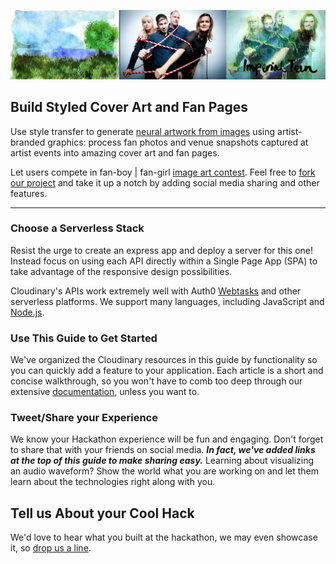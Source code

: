 ![](/assets/Imperial-styled.jpg)

## Build Styled Cover Art and Fan Pages

Use style transfer to generate [neural artwork from images](/presentation-and-responsive-image-delivery/turn-photos-to-art-with-style-transfer.md) using artist-branded graphics: process fan photos and venue snapshots captured at artist events into amazing cover art and fan pages.

Let users compete in fan-boy \| fan-girl  [image art contest](https://faas-cloudinary.com/wt-60a287cd40c53f6e56bd60ac8922bc3e-0/style-transfer).  Feel free to [fork our project](/functions-as-a-service/build-an-online-contest.md) and take it up a notch by adding social media sharing and other features.

---

### Choose a Serverless Stack

Resist the urge to create an express app and deploy a server for this one!  Instead focus on using each API directly within a Single Page App \(SPA\) to take advantage of the responsive design possibilities.

Cloudinary's APIs work extremely well with Auth0 [Webtasks](https://webtask.io) and other serverless platforms.  We support many languages, including JavaScript and [Node.js](https://cloudinary.com/documentation/node_integration).

### Use This Guide to Get Started

We've organized the Cloudinary resources in this guide by functionality so you can quickly add a feature to your application. Each article is a short and concise walkthrough, so you won't have to comb too deep through our extensive [documentation](https://cloudinary.com/documentation), unless you want to.

### Tweet/Share your Experience

We know your Hackathon experience will be fun and engaging.  Don't forget to share that with your friends on social media.   _**In fact, we've added links at the top of this guide to make sharing easy.**_ Learning about visualizing an audio waveform? Show the world what you are working on and let them learn about the technologies right along with you.

## Tell us About your Cool Hack

We'd love to hear what you built at the hackathon, we may even showcase it, so [drop us a line](mailto:Dan.Gilmore@cloudinary.com).